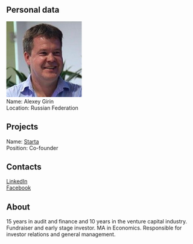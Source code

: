 ## Personal data
![alexey girin photo](photo/alexey_girin.jpg)  
Name:   Alexey Girin  
Location: Russian Federation   
## Projects 
Name: [Starta](../projects/starta.md)  
Position: Co-founder   
## Contacts
[LinkedIn](https://www.linkedin.com/in/alexey-girin-21971231/)      
[Facebook](https://www.facebook.com/alexey.girin.3?ref=br_rs)
## About
15 years in audit and finance and 10 years in the venture capital industry. Fundraiser and early stage investor. MA in Economics.
Responsible for investor relations and general management. 
